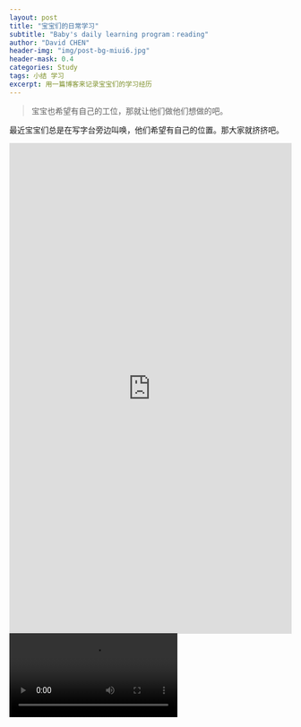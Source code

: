 ```yaml
---
layout: post
title: "宝宝们的日常学习"
subtitle: "Baby's daily learning program：reading"
author: "David CHEN"
header-img: "img/post-bg-miui6.jpg"
header-mask: 0.4
categories: Study
tags: 小结 学习
excerpt: 用一篇博客来记录宝宝们的学习经历
---
```


> 宝宝也希望有自己的工位，那就让他们做他们想做的吧。

最近宝宝们总是在写字台旁边叫唤，他们希望有自己的位置。那大家就挤挤吧。

<div style="width:100%;height:0px;position:relative;padding-bottom:173.913%;"><iframe src="https://streamable.com/e/xfmtbw" frameborder="0" width="100%" height="100%" allowfullscreen style="width:100%;height:100%;position:absolute;left:0px;top:0px;overflow:hidden;"></iframe></div>

<video src="https://streamable.com/xfmtbw" />

<iframe height=500 width=510 src="https://streamable.com/xfmtbw" allowfullscreen></iframe>

